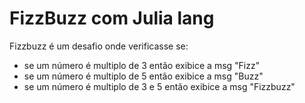 # FizzBuzz com Julia lang

Fizzbuzz é um desafio onde verificasse se:
- se um número é multiplo de 3 então exibice a msg "Fizz"
- se um número é multiplo de 5 então exibice a msg "Buzz"
- se um número é multiplo de 3 e 5 então exibice a msg "Fizzbuzz"